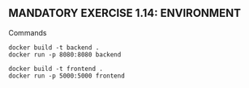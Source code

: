## MANDATORY EXERCISE 1.14: ENVIRONMENT
Commands
```shell
docker build -t backend .
docker run -p 8080:8080 backend

docker build -t frontend .
docker run -p 5000:5000 frontend
```
